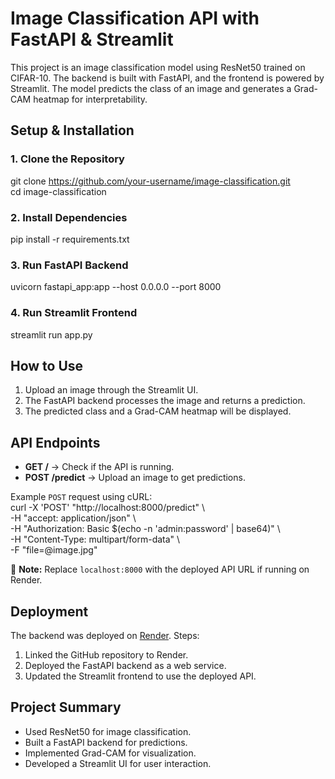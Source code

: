 # Image Classification API with FastAPI & Streamlit  

This project is an image classification model using ResNet50 trained on CIFAR-10. The backend is built with FastAPI, and the frontend is powered by Streamlit. The model predicts the class of an image and generates a Grad-CAM heatmap for interpretability.  

## Setup & Installation  

### 1. Clone the Repository  
git clone https://github.com/your-username/image-classification.git  
cd image-classification  

### 2. Install Dependencies  
pip install -r requirements.txt  

### 3. Run FastAPI Backend  
uvicorn fastapi_app:app --host 0.0.0.0 --port 8000  

### 4. Run Streamlit Frontend  
streamlit run app.py  

## How to Use  

1. Upload an image through the Streamlit UI.  
2. The FastAPI backend processes the image and returns a prediction.  
3. The predicted class and a Grad-CAM heatmap will be displayed.  

## API Endpoints  

- **GET /** → Check if the API is running.  
- **POST /predict** → Upload an image to get predictions.  

Example `POST` request using cURL:  
curl -X 'POST' "http://localhost:8000/predict" \  
  -H "accept: application/json" \  
  -H "Authorization: Basic $(echo -n 'admin:password' | base64)" \  
  -H "Content-Type: multipart/form-data" \  
  -F "file=@image.jpg"  

🔹 **Note:** Replace `localhost:8000` with the deployed API URL if running on Render.  

## Deployment  

The backend was deployed on [Render](https://render.com/). Steps:  
1. Linked the GitHub repository to Render.  
2. Deployed the FastAPI backend as a web service.  
3. Updated the Streamlit frontend to use the deployed API.  

## Project Summary  

- Used ResNet50 for image classification.  
- Built a FastAPI backend for predictions.  
- Implemented Grad-CAM for visualization.  
- Developed a Streamlit UI for user interaction.    

